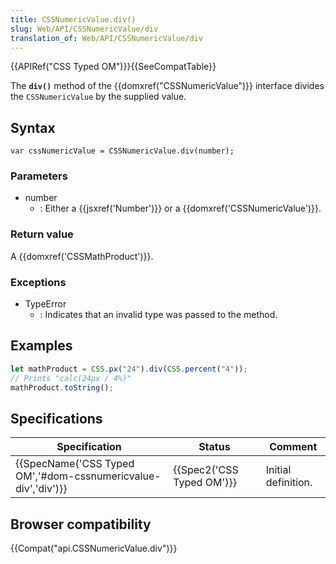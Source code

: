 ```yaml
---
title: CSSNumericValue.div()
slug: Web/API/CSSNumericValue/div
translation_of: Web/API/CSSNumericValue/div
---
```

{{APIRef("CSS Typed OM")}}{{SeeCompatTable}}

The **`div()`** method of the {{domxref("CSSNumericValue")}} interface divides the `CSSNumericValue` by the supplied value.

## Syntax

    var cssNumericValue = CSSNumericValue.div(number);

### Parameters

- number
  - : Either a {{jsxref('Number')}} or a {{domxref('CSSNumericValue')}}.

### Return value

A {{domxref('CSSMathProduct')}}.

### Exceptions

- TypeError
  - : Indicates that an invalid type was passed to the method.

## Examples

```js
let mathProduct = CSS.px("24").div(CSS.percent("4"));
// Prints "calc(24px / 4%)"
mathProduct.toString();
```

## Specifications

| Specification                                                                    | Status                           | Comment             |
| -------------------------------------------------------------------------------- | -------------------------------- | ------------------- |
| {{SpecName('CSS Typed OM','#dom-cssnumericvalue-div','div')}} | {{Spec2('CSS Typed OM')}} | Initial definition. |

## Browser compatibility

{{Compat("api.CSSNumericValue.div")}}

